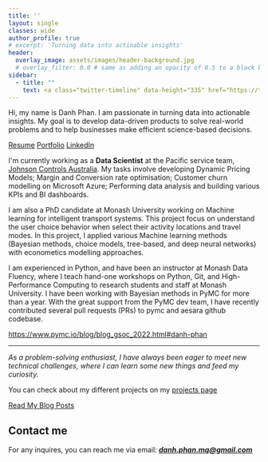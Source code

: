 ```yaml
---
title: ''
layout: single
classes: wide
author_profile: true
# excerpt: 'Turning data into actinable insights'
header:
  overlay_image: assets/images/header-background.jpg
  # overlay_filter: 0.0 # same as adding an opacity of 0.5 to a black background
sidebar:
  - title: ""
    text: <a class="twitter-timeline" data-height="335" href="https://twitter.com/danhpt?ref_src=twsrc%5Etfw">Tweets by danh phan</a> <script async src="https://platform.twitter.com/widgets.js" charset="utf-8"></script>
---
```


Hi, my name is Danh Phan. I am passionate in turning data into actionable insights. My goal is to develop data-driven products to solve real-world problems and to help businesses make efficient science-based decisions.

<p class="text-center"><a href="http://127.0.0.1:4000/resume/" class="btn btn--info">Resume</a> <a href="http://127.0.0.1:4000/projects/" class="btn btn--info">Portfolio</a> <a href="https://www.linkedin.com/in/danhpt" class="btn btn--info">LinkedIn</a></p>

I'm currently working as a **Data Scientist** at the Pacific service team, [Johnson Controls Australia](https://www.johnsoncontrols.com/en_au). My tasks involve developing Dynamic Pricing Models; Margin and Conversion rate optimisation; Customer churn modelling on Microsoft Azure; Performing data analysis and building various KPIs and BI dashboards.

I am also a PhD candidate at Monash University working on Machine learning for intelligent transport systems. This project focus on understand the user choice behavior when select their activity locations and travel modes. In this project, I applied various Machine learning methods (Bayesian methods, choice models, tree-based, and deep neural networks) with econometics modelling approaches. 

I am experienced in Python, and have been an instructor at Monash Data Fluency, where I teach hand-one workshops on Python, Git, and High-Performance Computing to research students and staff at Monash University. I have been working with Bayesian methods in PyMC for more than a year. With the great support from the PyMC dev team, I have recently contributed several pull requests (PRs) to pymc and aesara github codebase.

https://www.pymc.io/blog/blog_gsoc_2022.html#danh-phan

---

*As a problem-solving enthusiast, I have always been eager to meet new technical challenges, where I can learn some new things and feed my curiosity.*

You can check about my different projects on my [projects page](https://danhphan.github.io/projects/)


<p class="text-center"><a href="https://danhphan.github.io/posts/" class="btn btn--info">Read My Blog Posts</a></p>

## Contact me

For any inquires, you can reach me via email: **_[danh.phan.mq@gmail.com](mailto:danh.phan.mq@gmail.com)_**

